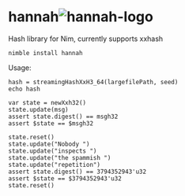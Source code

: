 
# hannah![hannah-logo](https://github.com/user-attachments/assets/ee053547-07e2-415d-92da-f2ee8db484b1)

Hash library for Nim, currently supports xxhash

```
nimble install hannah
```

Usage:

```
hash = streamingHashXxH3_64(largefilePath, seed)
echo hash
```

```
var state = newXxh32()
state.update(msg)
assert state.digest() == msgh32
assert $state == $msgh32

state.reset()
state.update("Nobody ")
state.update("inspects ")
state.update("the spammish ")
state.update("repetition")
assert state.digest() == 3794352943'u32
assert $state == $3794352943'u32
state.reset()
```
